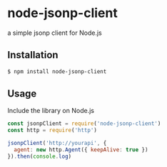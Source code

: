 # node-jsonp-client

a simple jsonp client for Node.js

## Installation

```bash
$ npm install node-jsonp-client
```

## Usage

Include the library on Node.js

```javascript
const jsonpClient = require('node-jsonp-client')
const http = require('http')

jsonpClient('http://yourapi', {
  agent: new http.Agent({ keepAlive: true })
}).then(console.log)
```
